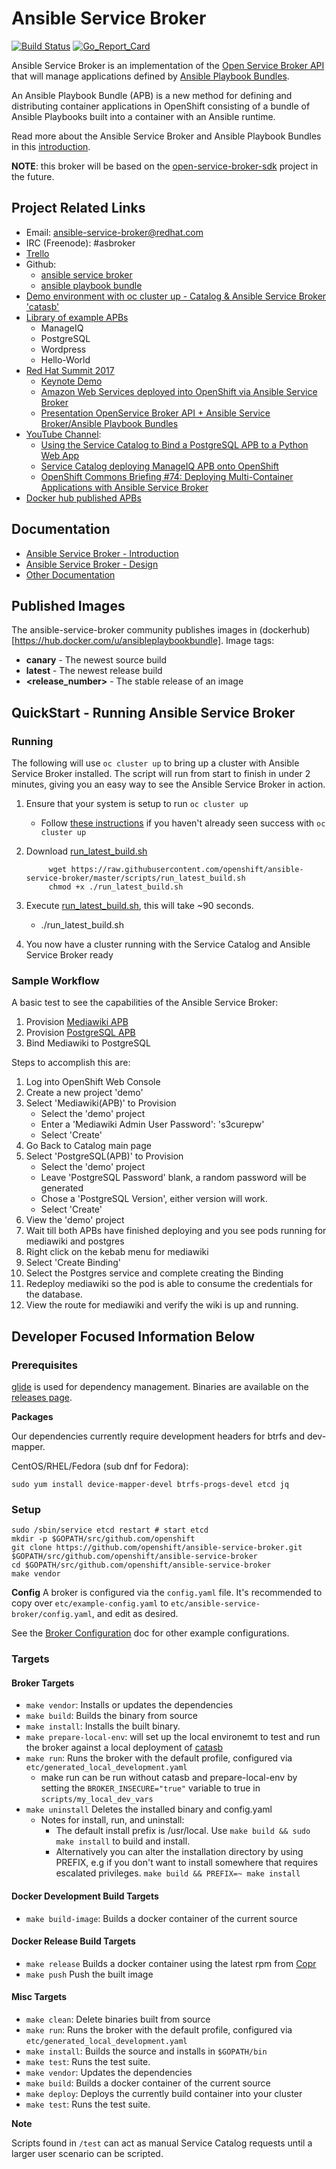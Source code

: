 # Ansible Service Broker
[![Build Status](https://travis-ci.org/openshift/ansible-service-broker.svg?branch=master)](https://travis-ci.org/openshift/ansible-service-broker)
[![Go_Report_Card](https://goreportcard.com/badge/github.com/openshift/ansible-service-broker)](https://goreportcard.com/report/github.com/openshift/ansible-service-broker)

Ansible Service Broker is an implementation of the [Open Service Broker API](https://github.com/openservicebrokerapi/servicebroker) that will manage applications defined by [Ansible Playbook Bundles](https://github.com/fusor/ansible-playbook-bundle).


An Ansible Playbook Bundle (APB) is a new method for defining and distributing container applications in OpenShift consisting of a bundle of Ansible Playbooks built into a container with an Ansible runtime.

Read more about the Ansible Service Broker and Ansible Playbook Bundles in this [introduction](docs/introduction.md).

**NOTE**: this broker will be based on the [open-service-broker-sdk](https://github.com/openshift/open-service-broker-sdk) project in the future.

## Project Related Links
* Email:  ansible-service-broker@redhat.com
* IRC (Freenode): #asbroker
* [Trello](https://trello.com/b/50JhiC5v/ansible-service-broker)
* Github:
    * [ansible service broker](https://github.com/openshift/ansible-service-broker)
    * [ansible playbook bundle](https://github.com/fusor/ansible-playbook-bundle)
* [Demo environment with oc cluster up - Catalog & Ansible Service Broker 'catasb'](https://github.com/fusor/catasb)
* [Library of example APBs](https://github.com/fusor/apb-examples)
    * ManageIQ
    * PostgreSQL
    * Wordpress
    * Hello-World
* [Red Hat Summit 2017](https://www.youtube.com/playlist?list=PLZ7osZ-J70IaVc0NVyLs7tLO1hbhBdxHe)
  * [Keynote Demo](https://youtu.be/8MCbJmZQM9c?list=PLEGSLwUsxfEh4TE2GDU4oygCB-tmShkSn&t=4732)
  * [Amazon Web Services deployed into OpenShift via Ansible Service Broker](https://www.youtube.com/watch?v=EKo3khfmhi8&index=2&list=PLZ7osZ-J70IaVc0NVyLs7tLO1hbhBdxHe)
  * [Presentation OpenService Broker API + Ansible Service Broker/Ansible Playbook Bundles](https://www.youtube.com/watch?v=BaPMFZZ5lsc&index=1&list=PLZ7osZ-J70IaVc0NVyLs7tLO1hbhBdxHe)
* [YouTube Channel](https://www.youtube.com/channel/UC04eOMIMiV06_RSZPb4OOBw):
    * [Using the Service Catalog to Bind a PostgreSQL APB to a Python Web App](https://www.youtube.com/watch?v=xmd52NhEjCk)
    * [Service Catalog deploying ManageIQ APB onto OpenShift](https://www.youtube.com/watch?v=J6rDssVEZuQ)
    * [OpenShift Commons Briefing #74: Deploying Multi-Container Applications with Ansible Service Broker](https://www.youtube.com/watch?v=kDJveLN5UOs&list=PLZ7osZ-J70IYBvqTdHt6Lt91I46k-FJI2&index=1)
* [Docker hub published APBs](https://hub.docker.com/u/ansibleplaybookbundle/)

## Documentation
* [Ansible Service Broker - Introduction](docs/introduction.md)
* [Ansible Service Broker - Design](docs/design.md)
* [Other Documentation](docs/README.md)

## Published Images
The ansible-service-broker community publishes images in (dockerhub)[https://hub.docker.com/u/ansibleplaybookbundle].
Image tags:
- **canary** - The newest source build
- **latest** - The newest release build
- **<release_number>** - The stable release of an image

## QuickStart - Running Ansible Service Broker

### Running

The following will use `oc cluster up` to bring up a cluster with Ansible Service Broker installed.
The script will run from start to finish in under 2 minutes, giving you an easy way to see the Ansible Service Broker in action.

  1. Ensure that your system is setup to run `oc cluster up`
      * Follow [these instructions](https://github.com/openshift/origin/blob/master/docs/cluster_up_down.md) if you haven't already seen success with `oc cluster up`
  1. Download [run_latest_build.sh](https://raw.githubusercontent.com/openshift/ansible-service-broker/master/scripts/run_latest_build.sh)

              wget https://raw.githubusercontent.com/openshift/ansible-service-broker/master/scripts/run_latest_build.sh
              chmod +x ./run_latest_build.sh

  1. Execute [run_latest_build.sh](https://raw.githubusercontent.com/openshift/ansible-service-broker/master/scripts/run_latest_build.sh), this will take ~90 seconds.
      * ./run_latest_build.sh
  1. You now have a cluster running with the Service Catalog and Ansible Service Broker ready

### Sample Workflow

A basic test to see the capabilities of the Ansible Service Broker:
  1. Provision [Mediawiki APB](https://github.com/fusor/apb-examples/tree/master/mediawiki123-apb)
  1. Provision [PostgreSQL APB](https://github.com/fusor/apb-examples/tree/master/rhscl-postgresql-apb)
  1. Bind Mediawiki to PostgreSQL

Steps to accomplish this are:
  1. Log into OpenShift Web Console
  1. Create a new project 'demo'
  1. Select 'Mediawiki(APB)' to Provision
      * Select the 'demo' project
      * Enter a 'Mediawiki Admin User Password': 's3curepw'
      * Select 'Create'
  1. Go Back to Catalog main page
  1. Select 'PostgreSQL(APB)' to Provision
      * Select the 'demo' project
      * Leave 'PostgreSQL Password' blank, a random password will be generated
      * Chose a 'PostgreSQL Version', either version will work.
      * Select 'Create'
  1. View the 'demo' project
  1. Wait till both APBs have finished deploying and you see pods running for mediawiki and postgres
  1. Right click on the kebab menu for mediawiki
  1. Select 'Create Binding'
  1. Select the Postgres service and complete creating the Binding
  1. Redeploy mediawiki so the pod is able to consume the credentials for the database.
  1. View the route for mediawiki and verify the wiki is up and running.

## Developer Focused Information Below
### Prerequisites

[glide](https://glide.sh/) is used for dependency management. Binaries are available on the
[releases page](https://github.com/Masterminds/glide/releases).

**Packages**

Our dependencies currently require development headers for btrfs and dev-mapper.

CentOS/RHEL/Fedora (sub dnf for Fedora):

`sudo yum install device-mapper-devel btrfs-progs-devel etcd jq`


### Setup

```
sudo /sbin/service etcd restart # start etcd
mkdir -p $GOPATH/src/github.com/openshift
git clone https://github.com/openshift/ansible-service-broker.git $GOPATH/src/github.com/openshift/ansible-service-broker
cd $GOPATH/src/github.com/openshift/ansible-service-broker
make vendor
```

**Config**
A broker is configured via the `config.yaml` file. It's recommended to
copy over `etc/example-config.yaml` to `etc/ansible-service-broker/config.yaml`, and edit
as desired.

See the [Broker Configuration](docs/config.md) doc for other example
configurations.


### Targets
#### Broker Targets
* `make vendor`: Installs or updates the dependencies
* `make build`: Builds the binary from source
* `make install`: Installs the built binary.
* `make prepare-local-env`: will set up the local environemt to test and run the broker against a local deployment of [catasb](https://github.com/fusor/catasb)
* `make run`: Runs the broker with the default profile, configured via `etc/generated_local_development.yaml`
  * make run can be run without catasb and prepare-local-env by setting the `BROKER_INSECURE="true"` variable to true in `scripts/my_local_dev_vars`
* `make uninstall` Deletes the installed binary and config.yaml
  * Notes for install, run, and uninstall:
    * The default install prefix is /usr/local. Use `make build && sudo make install` to build and install.
    * Alternatively you can alter the installation directory by using PREFIX, e.g if you don't want to install somewhere that requires escalated privileges. `make build && PREFIX=~ make install`

#### Docker Development Build Targets
* `make build-image`: Builds a docker container of the current source

#### Docker Release Build Targets
* `make release` Builds a docker container using the latest rpm from [Copr](https://copr.fedorainfracloud.org/coprs/g/ansible-service-broker/ansible-service-broker/)
* `make push` Push the built image

#### Misc Targets
* `make clean`: Delete binaries built from source
* `make run`: Runs the broker with the default profile, configured via `etc/generated_local_development.yaml`
* `make install`: Builds the source and installs in `$GOPATH/bin`
* `make test`: Runs the test suite.
* `make vendor`: Updates the dependencies
* `make build`: Builds a docker container of the current source
* `make deploy`: Deploys the currently build container into your cluster
* `make test`: Runs the test suite.

**Note**

Scripts found in `/test` can act as manual Service Catalog requests until a larger
user scenario can be scripted.
